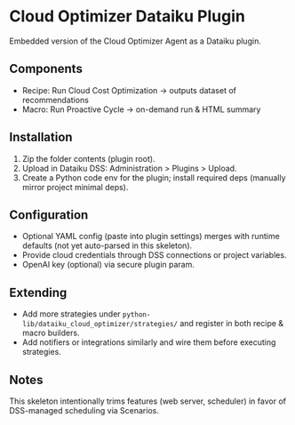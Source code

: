 # Cloud Optimizer Dataiku Plugin

Embedded version of the Cloud Optimizer Agent as a Dataiku plugin.

## Components
- Recipe: Run Cloud Cost Optimization -> outputs dataset of recommendations
- Macro: Run Proactive Cycle -> on-demand run & HTML summary

## Installation
1. Zip the folder contents (plugin root).
2. Upload in Dataiku DSS: Administration > Plugins > Upload.
3. Create a Python code env for the plugin; install required deps (manually mirror project minimal deps).

## Configuration
- Optional YAML config (paste into plugin settings) merges with runtime defaults (not yet auto-parsed in this skeleton).
- Provide cloud credentials through DSS connections or project variables.
- OpenAI key (optional) via secure plugin param.

## Extending
- Add more strategies under `python-lib/dataiku_cloud_optimizer/strategies/` and register in both recipe & macro builders.
- Add notifiers or integrations similarly and wire them before executing strategies.

## Notes
This skeleton intentionally trims features (web server, scheduler) in favor of DSS-managed scheduling via Scenarios.
